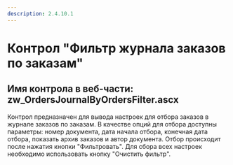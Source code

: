 ```yaml
---
description: 2.4.10.1
---
```


# Контрол "Фильтр журнала заказов по заказам"

## Имя контрола в веб-части: zw\_OrdersJournalByOrdersFilter.ascx

Контрол предназначен для вывода настроек для отбора заказов в журнале заказов по заказам. В качестве опций для отбора доступны параметры: номер документа, дата начала отбора, конечная дата отбора, показать архив заказов и автор документа. Отбор происходит после нажатия кнопки "Фильтровать". Для сбора всех настроек необходимо использовать кнопку "Очистить фильтр".

